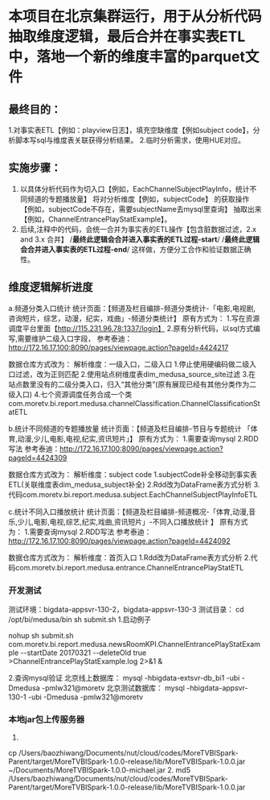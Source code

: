 # 本项目在北京集群运行，用于从分析代码抽取维度逻辑，最后合并在事实表ETL中，落地一个新的维度丰富的parquet文件

## 最终目的：
1.对事实表ETL【例如：playview日志】，填充空缺维度【例如subject code】，分析脚本写sql与维度表关联获得分析结果。
2.临时分析需求，使用HUE对应。

## 实施步骤：
1. 以具体分析代码作为切入口【例如，EachChannelSubjectPlayInfo，统计不同频道的专题播放量】
将对分析维度【例如，subjectCode】 的获取操作【例如，subjectCode不存在，需要subjectName去mysql里查询】
抽取出来【例如，ChannelEntrancePlayStatExample】。
2. 后续,注释中的代码，会统一合并为事实表的ETL操作【包含脏数据过滤，2.x and 3.x 合并】
/**最终此逻辑会合并进入事实表的ETL过程-start**/
/**最终此逻辑会合并进入事实表的ETL过程-end**/
这样做，方便分工合作和验证数据正确性。


## 维度逻辑解析进度

a.频道分类入口统计
统计页面：【频道及栏目编排-频道分类统计-「电影,电视剧,咨询短片，综艺，动漫，纪实，戏曲」-频道分类统计】
原有方式为：
 1.写在资源调度平台里面【http://115.231.96.78:1337/login】
 2.原有分析代码，以sql方式编写,需要维护二级入口字段，
参考泰迪：http://172.16.17.100:8090/pages/viewpage.action?pageId=4424217

数据仓库方式改为：
解析维度：一级入口，二级入口
1.停止使用硬编码做二级入口过滤，改为正则匹配
2.使用站点树维度表dim_medusa_source_site过滤
3.在站点数里没有的二级分类入口，归入“其他分类”(原有展现已经有其他分类作为二级入口)
4.七个资源调度任务合成一个类com.moretv.bi.report.medusa.channelClassification.ChannelClassificationStatETL



b.统计不同频道的专题播放量
统计页面：【频道及栏目编排-节目与专题统计 「体育,动漫,少儿,电影,电视,纪实,资讯短片」】
原有方式为：
   1.需要查询mysql
    2.RDD写法
参考泰迪：http://172.16.17.100:8090/pages/viewpage.action?pageId=4424309

数据仓库方式改为：
解析维度：subject code
1.subjectCode补全移动到事实表ETL(关联维度表dim_medusa_subject补全)
2.Rdd改为DataFrame表方式分析
3.代码com.moretv.bi.report.medusa.subject.EachChannelSubjectPlayInfoETL



c.统计不同入口播放统计
统计页面：【频道及栏目编排-频道概况-「体育,动漫,音乐,少儿,电影,电视,综艺,纪实,戏曲,资讯短片」-不同入口播放统计 】
原有方式为：
    1.需要查询mysql
    2.RDD写法
参考泰迪：http://172.16.17.100:8090/pages/viewpage.action?pageId=4424092

数据仓库方式改为：
解析维度：首页入口
1.Rdd改为DataFrame表方式分析
2.代码com.moretv.bi.report.medusa.entrance.ChannelEntrancePlayStatETL


### 开发测试
测试环境：bigdata-appsvr-130-2，bigdata-appsvr-130-3
测试目录：
cd /opt/bi/medusa/bin
sh submit.sh
1.启动例子

nohup sh submit.sh com.moretv.bi.report.medusa.newsRoomKPI.ChannelEntrancePlayStatExample --startDate 20170321 --deleteOld true >ChannelEntrancePlayStatExample.log 2>&1 &

2.查询mysql验证
北京线上数据库：
mysql -hbigdata-extsvr-db_bi1 -ubi -Dmedusa -pmlw321@moretv
北京测试数据库：
mysql -hbigdata-appsvr-130-1 -ubi -Dmedusa -pmlw321@moretv

### 本地jar包上传服务器
1. 
cp /Users/baozhiwang/Documents/nut/cloud/codes/MoreTVBISpark-Parent/target/MoreTVBISpark-1.0.0-release/lib/MoreTVBISpark-1.0.0.jar ~/Documents/MoreTVBISpark-1.0.0-michael.jar
2. 
md5 /Users/baozhiwang/Documents/nut/cloud/codes/MoreTVBISpark-Parent/target/MoreTVBISpark-1.0.0-release/lib/MoreTVBISpark-1.0.0.jar
